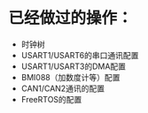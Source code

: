 # 已经做过的操作：
- 时钟树
- USART1/USART6的串口通讯配置
- USART1/USART3的DMA配置
- BMI088（加数度计等）配置
- CAN1/CAN2通讯的配置
- FreeRTOS的配置